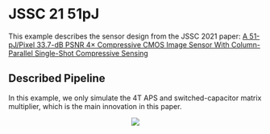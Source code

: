 # JSSC 21 51pJ

This example describes the sensor design from the JSSC 2021 paper: [A 51-pJ/Pixel 33.7-dB PSNR 4× Compressive CMOS Image Sensor With Column-Parallel Single-Shot Compressive Sensing](https://ieeexplore.ieee.org/document/9424987)

## Described Pipeline

In this example, we only simulate the 4T APS and switched-capacitor matrix multiplier, which is the 
main innovation in this paper.


<p align="center">
  <img src="https://user-images.githubusercontent.com/21286132/222620862-1d839fc6-588f-4d87-9775-0a10fe4a6c7d.png">
</p>

